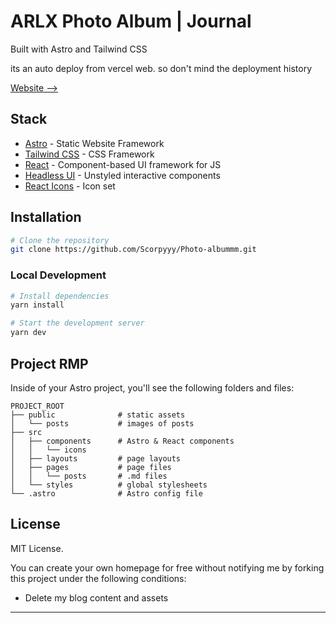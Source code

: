 # ARLX Photo Album | Journal

Built with Astro and Tailwind CSS

its an auto deploy from vercel web. so don't mind the deployment history

[Website -->](https://arlx-album.vercel.app/)

## Stack

- [Astro](https://astro.build/) - Static Website Framework
- [Tailwind CSS](https://tailwindui.com/) - CSS Framework
- [React](https://reactjs.org/) - Component-based UI framework for JS
- [Headless UI](https://headlessui.com/) - Unstyled interactive components
- [React Icons](https://react-icons.github.io/react-icons/) - Icon set

## Installation

```bash
# Clone the repository
git clone https://github.com/Scorpyyy/Photo-albummm.git
```

### Local Development

```bash
# Install dependencies
yarn install

# Start the development server
yarn dev
```

## Project RMP

Inside of your Astro project, you'll see the following folders and files:

```
PROJECT_ROOT
├── public              # static assets
│   └── posts           # images of posts
├── src
│   ├── components      # Astro & React components
│   │   └── icons
│   ├── layouts         # page layouts
│   ├── pages           # page files
│   │   └── posts       # .md files
│   └── styles          # global stylesheets
└── .astro              # Astro config file
```


## License

MIT License.

You can create your own homepage for free without notifying me by forking this project under the following conditions:

- Delete my blog content and assets

---
